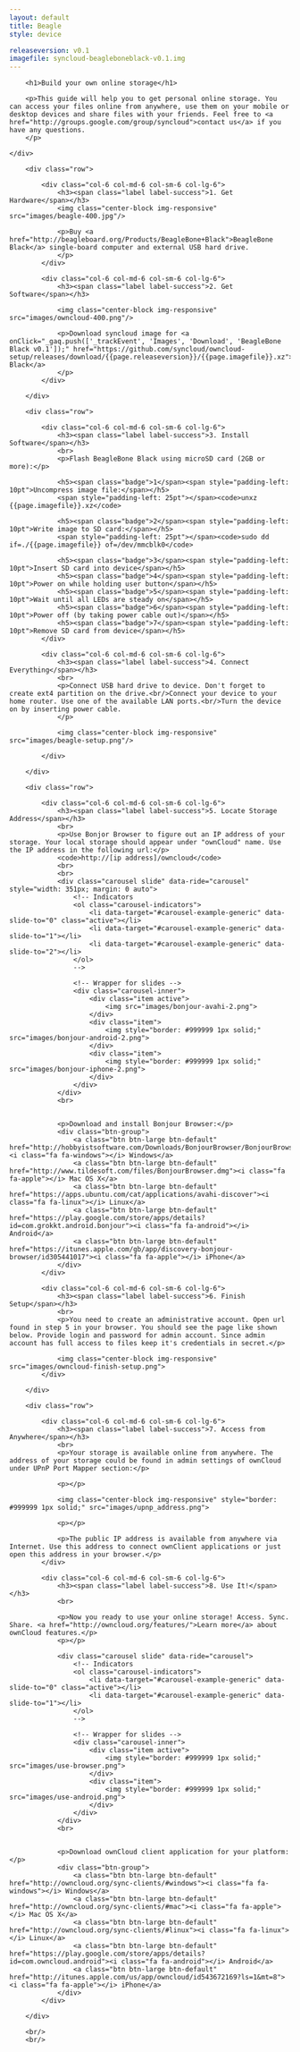 ```yaml
---
layout: default
title: Beagle
style: device

releaseversion: v0.1
imagefile: syncloud-beagleboneblack-v0.1.img
---
```


<div class="jumbotron">
    <div class="container">

        <h1>Build your own online storage</h1>

        <p>This guide will help you to get personal online storage. You can access your files online from anywhere, use them on your mobile or desktop devices and share files with your friends. Feel free to <a href="http://groups.google.com/group/syncloud">contact us</a> if you have any questions.
        </p>

    </div>
</div>

<div class="container">

        <div class="row">

            <div class="col-6 col-md-6 col-sm-6 col-lg-6">
                <h3><span class="label label-success">1. Get Hardware</span></h3>
                <img class="center-block img-responsive" src="images/beagle-400.jpg"/>

                <p>Buy <a href="http://beagleboard.org/Products/BeagleBone+Black">BeagleBone Black</a> single-board computer and external USB hard drive.
                </p>
            </div>

            <div class="col-6 col-md-6 col-sm-6 col-lg-6">
                <h3><span class="label label-success">2. Get Software</span></h3>

                <img class="center-block img-responsive" src="images/owncloud-400.png"/>

                <p>Download syncloud image for <a onClick="_gaq.push(['_trackEvent', 'Images', 'Download', 'BeagleBone Black v0.1']);" href="https://github.com/syncloud/owncloud-setup/releases/download/{{page.releaseversion}}/{{page.imagefile}}.xz">BeagleBone Black</a>
                </p>
            </div>

        </div>

        <div class="row">

            <div class="col-6 col-md-6 col-sm-6 col-lg-6">
                <h3><span class="label label-success">3. Install Software</span></h3>
                <br>
                <p>Flash BeagleBone Black using microSD card (2GB or more):</p>

                <h5><span class="badge">1</span><span style="padding-left: 10pt">Uncompress image file:</span></h5>
                <span style="padding-left: 25pt"></span><code>unxz {{page.imagefile}}.xz</code>

                <h5><span class="badge">2</span><span style="padding-left: 10pt">Write image to SD card:</span></h5>
                <span style="padding-left: 25pt"></span><code>sudo dd if=./{{page.imagefile}} of=/dev/mmcblk0</code>

                <h5><span class="badge">3</span><span style="padding-left: 10pt">Insert SD card into device</span></h5>
                <h5><span class="badge">4</span><span style="padding-left: 10pt">Power on while holding user button</span></h5>
                <h5><span class="badge">5</span><span style="padding-left: 10pt">Wait until all LEDs are steady on</span></h5>
                <h5><span class="badge">6</span><span style="padding-left: 10pt">Power off (by taking power cable out)</span></h5>
                <h5><span class="badge">7</span><span style="padding-left: 10pt">Remove SD card from device</span></h5>
            </div>

            <div class="col-6 col-md-6 col-sm-6 col-lg-6">
                <h3><span class="label label-success">4. Connect Everything</span></h3>
                <br>
                <p>Connect USB hard drive to device. Don't forget to create ext4 partition on the drive.<br/>Connect your device to your home router. Use one of the available LAN ports.<br/>Turn the device on by inserting power cable.
                </p>

                <img class="center-block img-responsive" src="images/beagle-setup.png"/>

            </div>

        </div>

        <div class="row">

            <div class="col-6 col-md-6 col-sm-6 col-lg-6">
                <h3><span class="label label-success">5. Locate Storage Address</span></h3>
                <br>
                <p>Use Bonjor Browser to figure out an IP address of your storage. Your local storage should appear under "ownCloud" name. Use the IP address in the following url:</p>
                <code>http://[ip address]/owncloud</code>
                <br>
                <br>
                <div class="carousel slide" data-ride="carousel" style="width: 351px; margin: 0 auto">
                    <!-- Indicators 
                    <ol class="carousel-indicators">
                        <li data-target="#carousel-example-generic" data-slide-to="0" class="active"></li>
                        <li data-target="#carousel-example-generic" data-slide-to="1"></li>
                        <li data-target="#carousel-example-generic" data-slide-to="2"></li>
                    </ol>
                    -->

                    <!-- Wrapper for slides -->
                    <div class="carousel-inner">
                        <div class="item active">
                            <img src="images/bonjour-avahi-2.png">
                        </div>
                        <div class="item">
                            <img style="border: #999999 1px solid;" src="images/bonjour-android-2.png">
                        </div>
                        <div class="item">
                            <img style="border: #999999 1px solid;" src="images/bonjour-iphone-2.png">
                        </div>
                    </div>
                </div>
                <br>


                <p>Download and install Bonjour Browser:</p>
                <div class="btn-group">
                    <a class="btn btn-large btn-default" href="http://hobbyistsoftware.com/Downloads/BonjourBrowser/BonjourBrowserSetup.exe"><i class="fa fa-windows"></i> Windows</a>
                    <a class="btn btn-large btn-default" href="http://www.tildesoft.com/files/BonjourBrowser.dmg"><i class="fa fa-apple"></i> Mac OS X</a>
                    <a class="btn btn-large btn-default" href="https://apps.ubuntu.com/cat/applications/avahi-discover"><i class="fa fa-linux"></i> Linux</a>
                    <a class="btn btn-large btn-default" href="https://play.google.com/store/apps/details?id=com.grokkt.android.bonjour"><i class="fa fa-android"></i> Android</a>
                    <a class="btn btn-large btn-default" href="https://itunes.apple.com/gb/app/discovery-bonjour-browser/id305441017"><i class="fa fa-apple"></i> iPhone</a>
                </div>
            </div>

            <div class="col-6 col-md-6 col-sm-6 col-lg-6">
                <h3><span class="label label-success">6. Finish Setup</span></h3>
                <br>
                <p>You need to create an administrative account. Open url found in step 5 in your browser. You should see the page like shown below. Provide login and password for admin account. Since admin account has full access to files keep it's credentials in secret.</p>

                <img class="center-block img-responsive" src="images/owncloud-finish-setup.png">
            </div>

        </div>

        <div class="row">

            <div class="col-6 col-md-6 col-sm-6 col-lg-6">
                <h3><span class="label label-success">7. Access from Anywhere</span></h3>
                <br>
                <p>Your storage is available online from anywhere. The address of your storage could be found in admin settings of ownCloud under UPnP Port Mapper section:</p>

                <p></p>

                <img class="center-block img-responsive" style="border: #999999 1px solid;" src="images/upnp_address.png">

                <p></p>

                <p>The public IP address is available from anywhere via Internet. Use this address to connect ownClient applications or just open this address in your browser.</p>
            </div>

            <div class="col-6 col-md-6 col-sm-6 col-lg-6">
                <h3><span class="label label-success">8. Use It!</span></h3>
                <br>
                
                <p>Now you ready to use your online storage! Access. Sync. Share. <a href="http://owncloud.org/features/">Learn more</a> about ownCloud features.</p>
                <p></p>

                <div class="carousel slide" data-ride="carousel">
                    <!-- Indicators 
                    <ol class="carousel-indicators">
                        <li data-target="#carousel-example-generic" data-slide-to="0" class="active"></li>
                        <li data-target="#carousel-example-generic" data-slide-to="1"></li>
                    </ol>
                    -->

                    <!-- Wrapper for slides -->
                    <div class="carousel-inner">
                        <div class="item active">
                            <img style="border: #999999 1px solid;" src="images/use-browser.png">
                        </div>
                        <div class="item">
                            <img style="border: #999999 1px solid;" src="images/use-android.png">
                        </div>
                    </div>
                </div>
                <br>


                <p>Download ownCloud client application for your platform:</p>
                <div class="btn-group">
                    <a class="btn btn-large btn-default" href="http://owncloud.org/sync-clients/#windows"><i class="fa fa-windows"></i> Windows</a>
                    <a class="btn btn-large btn-default" href="http://owncloud.org/sync-clients/#mac"><i class="fa fa-apple"></i> Mac OS X</a>
                    <a class="btn btn-large btn-default" href="http://owncloud.org/sync-clients/#linux"><i class="fa fa-linux"></i> Linux</a>
                    <a class="btn btn-large btn-default" href="https://play.google.com/store/apps/details?id=com.owncloud.android"><i class="fa fa-android"></i> Android</a>
                    <a class="btn btn-large btn-default" href="http://itunes.apple.com/us/app/owncloud/id543672169?ls=1&mt=8"><i class="fa fa-apple"></i> iPhone</a>
                </div>
            </div>

        </div>

        <br/>
        <br/>


<!--/container-->
</div>

